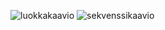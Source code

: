 ![luokkakaavio](https://github.com/ruuskal/ot-harjoitustyo/blob/master/dokumentaatio/classDiagram.png)
![sekvenssikaavio](https://github.com/ruuskal/ot-harjoitustyo/blob/master/dokumentaatio/sekvenssi1.png)
